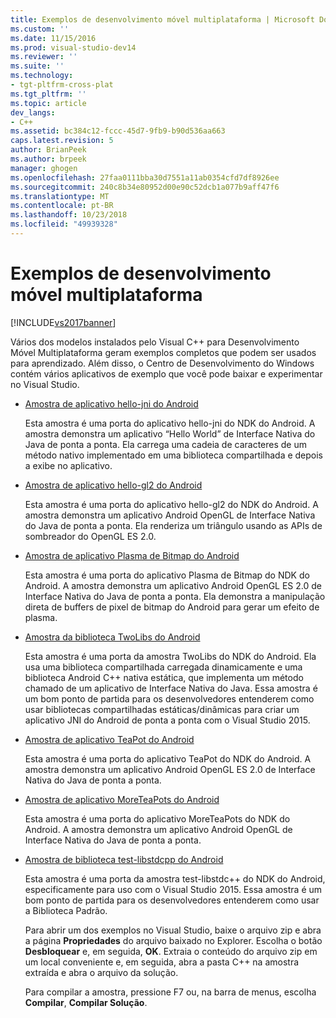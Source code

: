 ```yaml
---
title: Exemplos de desenvolvimento móvel multiplataforma | Microsoft Docs
ms.custom: ''
ms.date: 11/15/2016
ms.prod: visual-studio-dev14
ms.reviewer: ''
ms.suite: ''
ms.technology:
- tgt-pltfrm-cross-plat
ms.tgt_pltfrm: ''
ms.topic: article
dev_langs:
- C++
ms.assetid: bc384c12-fccc-45d7-9fb9-b90d536aa663
caps.latest.revision: 5
author: BrianPeek
ms.author: brpeek
manager: ghogen
ms.openlocfilehash: 27faa0111bba30d7551a11ab0354cfd7df8926ee
ms.sourcegitcommit: 240c8b34e80952d00e90c52dcb1a077b9aff47f6
ms.translationtype: MT
ms.contentlocale: pt-BR
ms.lasthandoff: 10/23/2018
ms.locfileid: "49939328"
---
```

# <a name="cross-platform-mobile-development-examples"></a>Exemplos de desenvolvimento móvel multiplataforma
[!INCLUDE[vs2017banner](../includes/vs2017banner.md)]

  
Vários dos modelos instalados pelo Visual C++ para Desenvolvimento Móvel Multiplataforma geram exemplos completos que podem ser usados para aprendizado. Além disso, o Centro de Desenvolvimento do Windows contém vários aplicativos de exemplo que você pode baixar e experimentar no Visual Studio.  
  
- [Amostra de aplicativo hello-jni do Android](https://code.msdn.microsoft.com/hello-jni-Android-790ab73d)  
  
   Esta amostra é uma porta do aplicativo hello-jni do NDK do Android. A amostra demonstra um aplicativo “Hello World” de Interface Nativa do Java de ponta a ponta. Ela carrega uma cadeia de caracteres de um método nativo implementado em uma biblioteca compartilhada e depois a exibe no aplicativo.  
  
- [Amostra de aplicativo hello-gl2 do Android](https://code.msdn.microsoft.com/hello-gl2-Android-3b61896c)  
  
   Esta amostra é uma porta do aplicativo hello-gl2 do NDK do Android. A amostra demonstra um aplicativo Android OpenGL de Interface Nativa do Java de ponta a ponta. Ela renderiza um triângulo usando as APIs de sombreador do OpenGL ES 2.0.  
  
- [Amostra de aplicativo Plasma de Bitmap do Android](https://code.msdn.microsoft.com/Bitmap-Plasma-Android-77ae296a)  
  
   Esta amostra é uma porta do aplicativo Plasma de Bitmap do NDK do Android. A amostra demonstra um aplicativo Android OpenGL ES 2.0 de Interface Nativa do Java de ponta a ponta. Ela demonstra a manipulação direta de buffers de pixel de bitmap do Android para gerar um efeito de plasma.  
  
- [Amostra da biblioteca TwoLibs do Android](https://code.msdn.microsoft.com/TwoLibs-Android-Library-6396e5c4)  
  
   Esta amostra é uma porta da amostra TwoLibs do NDK do Android. Ela usa uma biblioteca compartilhada carregada dinamicamente e uma biblioteca Android C++ nativa estática, que implementa um método chamado de um aplicativo de Interface Nativa do Java. Essa amostra é um bom ponto de partida para os desenvolvedores entenderem como usar bibliotecas compartilhadas estáticas/dinâmicas para criar um aplicativo JNI do Android de ponta a ponta com o Visual Studio 2015.  
  
- [Amostra de aplicativo TeaPot do Android](https://code.msdn.microsoft.com/Tea-Pot-Android-Application-e7c05d73)  
  
   Esta amostra é uma porta do aplicativo TeaPot do NDK do Android. A amostra demonstra um aplicativo Android OpenGL ES 2.0 de Interface Nativa do Java de ponta a ponta.  
  
- [Amostra de aplicativo MoreTeaPots do Android](https://code.msdn.microsoft.com/MoreTeaPots-Android-a9bd8549)  
  
   Esta amostra é uma porta do aplicativo MoreTeaPots do NDK do Android. A amostra demonstra um aplicativo Android OpenGL de Interface Nativa do Java de ponta a ponta.  
  
- [Amostra de biblioteca test-libstdcpp do Android](https://code.msdn.microsoft.com/test-libstdcpp-Android-00b548f5)  
  
   Esta amostra é uma porta da amostra test-libstdc++ do NDK do Android, especificamente para uso com o Visual Studio 2015. Essa amostra é um bom ponto de partida para os desenvolvedores entenderem como usar a Biblioteca Padrão.  
  
  Para abrir um dos exemplos no Visual Studio, baixe o arquivo zip e abra a página **Propriedades** do arquivo baixado no Explorer. Escolha o botão **Desbloquear** e, em seguida, **OK**. Extraia o conteúdo do arquivo zip em um local conveniente e, em seguida, abra a pasta C++ na amostra extraída e abra o arquivo da solução.  
  
  Para compilar a amostra, pressione F7 ou, na barra de menus, escolha **Compilar**, **Compilar Solução**.

